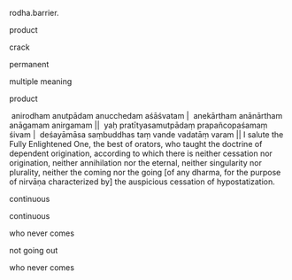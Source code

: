 rodha.barrier.


product


crack


permanent


multiple meaning


product


 anirodham anutpādam anucchedam aśāśvatam |  anekārtham anānārtham anāgamam anirgamam ||  yaḥ pratītyasamutpādaṃ prapañcopaśamaṃ śivam |  deśayāmāsa saṃbuddhas taṃ vande vadatāṃ varam || I salute the Fully Enlightened One, the best of orators, who taught the doctrine of dependent origination, according to which there is neither cessation nor origination, neither annihilation nor the eternal, neither singularity nor plurality, neither the coming nor the going [of any dharma, for the purpose of nirvāṇa characterized by] the auspicious cessation of hypostatization.


continuous


continuous


who never comes


not going out


who never comes


